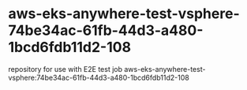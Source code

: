 # aws-eks-anywhere-test-vsphere-74be34ac-61fb-44d3-a480-1bcd6fdb11d2-108
repository for use with E2E test job aws-eks-anywhere-test-vsphere:74be34ac-61fb-44d3-a480-1bcd6fdb11d2-108
